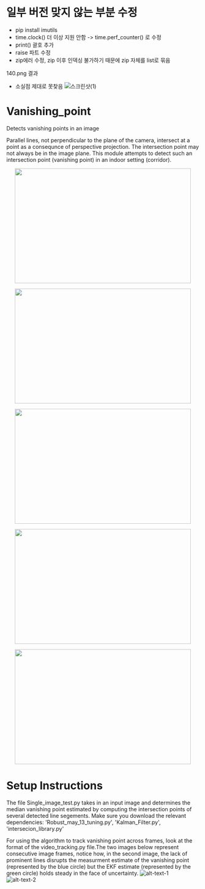 # 일부 버전 맞지 않는 부분 수정
-  pip install imutils
-  time.clock() 더 이상 지원 안함 -> time.perf_counter() 로 수정
-  print() 괄호 추가
-  raise 파트 수정
-  zip에러 수정, zip 이후 인덱싱 불가하기 때문에 zip 자체를 list로 묶음



140.png 결과
- 소실점 제대로 못찾음
![스크린샷(1)](https://github.com/user-attachments/assets/e95ce721-3e13-4bd7-a883-bf0080a320e3)



# Vanishing_point
Detects vanishing points in an image

Parallel lines, not perpendicular to the plane of the camera, intersect at a point as a consequnce of perspective projection. 
The intersection point may not always be in the image plane. This module attempts to detect such an intersection point (vanishing point) 
in an indoor setting (corridor).

<p align="center">
  <img width="460" height="300" src="./img_pipeline_1.jpg">
</p>
<p align="center">
  <img width="460" height="300" src="./img_pipeline_2.jpg">
</p>
<p align="center">
  <img width="460" height="300" src="./img_pipeline_3.jpg">
</p>
<p align="center">
  <img width="460" height="300" src="./img_pipeline_4.jpg">
</p>
<p align="center">
  <img width="460" height="300" src="./img_pipeline_5.jpg">
</p>

# Setup Instructions
The file Single_image_test.py takes in an input image and determines the median vanishing point estimated by computing the intersection points of several detected line segements. Make sure you download the relevant dependencies: 'Robust_may_13_tuning.py', 'Kalman_Filter.py', 'intersecion_library.py'

For using the algorithm to track vanishing point across frames, look at the format of the video_tracking.py file.The two images below represent consecutive image frames, notice how, in the second image, the lack of prominent lines disrupts the measurment estimate of the vanishing point (represented by the blue circle) but the EKF estimate (represented by the green circle) holds steady in the face of uncertainty.
![alt-text-1](./EKF_1.png) ![alt-text-2](./EKF_2.png)




